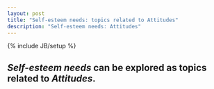 ```yaml
---
layout: post
title: "Self-esteem needs: topics related to Attitudes"
description: "Self-esteem needs: Attitudes"
---
```

{% include JB/setup %}


## __*Self-esteem needs*__ can be explored as topics related to __*Attitudes*__.